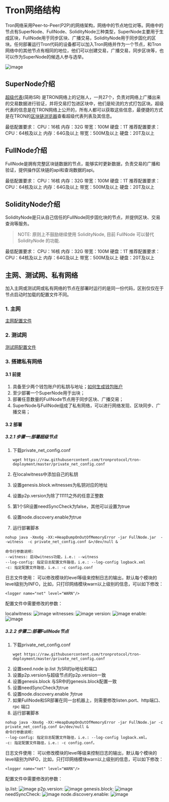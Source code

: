 # Tron网络结构

Tron网络采用Peer-to-Peer(P2P)的网络架构，网络中的节点地位对等。网络中的节点有SuperNode、FullNode、SolidityNode三种类型，SuperNode主要用于生成区块，FullNode用于同步区块、广播交易，SolidityNode用于同步固化的区块。任何部署运行Tron代码的设备都可以加入Tron网络并作为一个节点，和Tron网络中的其他节点有相同的地位，他们可以创建交易，广播交易，同步区块等，也可以作为SuperNode的候选人参与选举。

![image](https://raw.githubusercontent.com/tronprotocol/documentation-zh/master/images/network.png)

## SuperNode介绍

[超级代表](https://github.com/tronprotocol/Documentation/blob/master/中文文档/波场区块链浏览器介绍/什么是超级代表.md)(简称SR) 是TRON网络上的记账人，一共27个，负责对网络上广播出来的交易数据进行验证，并将交易打包进区块中，他们是轮流的方式打包区块。超级代表的信息是在TRON网络上公开的，所有人都可以获取这些信息，最便捷的方式是在TRON的[区块链浏览器](https://tronscan.org/#/sr/representatives)查看超级代表列表及其信息。

最低配置要求：
CPU：16核 内存：32G 带宽：100M 硬盘：1T
推荐配置要求：
CPU：64核及以上 内存：64G及以上 带宽：500M及以上 硬盘：20T及以上

## FullNode介绍
FullNode是拥有完整区块链数据的节点，能够实时更新数据，负责交易的广播和验证，提供操作区块链的api和查询数据的api。

最低配置要求：
CPU：16核 内存：32G 带宽：100M 硬盘：1T
推荐配置要求：
CPU：64核及以上 内存：64G及以上 带宽：500M及以上 硬盘：20T及以上

## SolidityNode介绍

SolidityNode是只从自己信任的FullNode同步固化块的节点，并提供区块、交易查询等服务。

> NOTE: 原则上不鼓励继续使用 SolidityNode, 目前 FullNode 可以替代 SolidityNode 的功能.

最低配置要求：
CPU：16核 内存：32G 带宽：100M 硬盘：1T
推荐配置要求：
CPU：64核及以上 内存：64G及以上 带宽：500M及以上 硬盘：20T及以上

## 主网、测试网、私有网络

加入主网或测试网或私有网络的节点在部署时运行的是同一份代码，区别仅仅在于节点启动时加载的配置文件不同。

### 1. 主网

[主网配置文件](https://github.com/tronprotocol/tron-deployment/blob/master/main_net_config.conf)

### 2. 测试网

[测试网配置文件](https://github.com/tronprotocol/tron-deployment/blob/master/test_net_config.conf)

### 3. 搭建私有网络

#### 3.1 前提

1. 具备至少两个钱包账户的私钥与地址；[如何生成钱包账户](https://tronscan.org/#/wallet/new)
2. 至少部署一个SuperNode用于出块；
3. 部署任意数量的FullNode节点用于同步区块、广播交易；
4. SuperNode与FullNode组成了私有网络，可以进行网络发现、区块同步、广播交易；


#### 3.2 部署

##### 3.2.1 步骤一:部署超级节点

1. 下载private_net_config.conf

    ```text
    wget https://raw.githubusercontent.com/tronprotocol/tron-deployment/master/private_net_config.conf
    ```

2. 在localwitness中添加自己的私钥
3. 设置genesis.block.witnesses为私钥对应的地址
4. 设置p2p.version为除了11111之外的任意正整数
5. 第1个SR设置needSyncCheck为false，其他可以设置为true
6. 设置node.discovery.enable为true
7. 运行部署脚本

```text
nohup java -Xmx6g -XX:+HeapDumpOnOutOfMemoryError -jar FullNode.jar  --witness  -c private_net_config.conf &>/dev/null &

命令行参数说明:
--witness: 启动witness功能，i.e.: --witness
--log-config: 指定日志配置文件路径，i.e.: --log-config logback.xml
-c: 指定配置文件路径，i.e.: -c config.conf
```

日志文件使用：
可以修改模块的level等级来控制日志的输出，默认每个模块的level级别为INFO，比如，只打印网络模块warn以上级别的信息，可以如下修改：

```text
<logger name="net" level="WARN"/>
```

配置文件中需要修改的参数：

localwitness:
![image](https://raw.githubusercontent.com/tronprotocol/documentation-zh/master/images/localwitness.jpg)
witnesses:
![image](https://raw.githubusercontent.com/tronprotocol/documentation-zh/master/images/witness.png)
version:
![image](https://raw.githubusercontent.com/tronprotocol/documentation-zh/master/images/p2p_version.png)
enable:
![image](https://raw.githubusercontent.com/tronprotocol/documentation-zh/master/images/discovery_enable.png)

##### 3.2.2 步骤二:部署FullNode节点

1. 下载private_net_config.conf
    ```text
    wget https://raw.githubusercontent.com/tronprotocol/tron-deployment/master/private_net_config.conf
    ```
2. 设置seed.node ip.list 为SR的ip地址和端口
3. 设置p2p.version与超级节点的p2p.version一致
4. 设置genesis.block 与SR中的genesis.block配置一致
5. 设置needSyncCheck为true
6. 设置node.discovery.enable 为true
7. 如果FullNode和SR部署在同一台机器上，则需要修改listen.port、http端口、rpc 端口
8. 运行部署脚本

```text
nohup java -Xmx6g -XX:+HeapDumpOnOutOfMemoryError -jar FullNode.jar -c private_net_config.conf &>/dev/null &
命令行参数说明:
--log-config: 指定日志配置文件路径，i.e.: --log-config logback.xml。
-c: 指定配置文件路径，i.e.: -c config.conf。
```
日志文件使用：
可以修改模块的level等级来控制日志的输出，默认每个模块的level级别为INFO，比如，只打印网络模块warn以上级别的信息，可以如下修改：

```text
<logger name="net" level="WARN"/>
```

配置文件中需要修改的参数：

ip.list:
![image](https://raw.githubusercontent.com/tronprotocol/documentation-zh/master/images/ip_list.png)
p2p.version:
![image](https://raw.githubusercontent.com/tronprotocol/documentation-zh/master/images/p2p_version.png)
genesis.block:
![image](https://raw.githubusercontent.com/tronprotocol/documentation-zh/master/images/genesis_block.png)
needSyncCheck:
![image](https://raw.githubusercontent.com/tronprotocol/documentation-zh/master/images/need_sync_check.png)
node.discovery.enable:
![image](https://raw.githubusercontent.com/tronprotocol/documentation-zh/master/images/discovery_enable.png)
